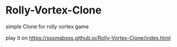# Rolly-Vortex-Clone
simple Clone for rolly vortex game

play it on https://sssmabsss.github.io/Rolly-Vortex-Clone/index.html
